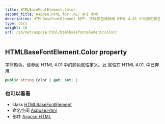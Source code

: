 ```yaml
---
title: HTMLBaseFontElement.Color
second_title: Aspose.HTML for .NET API 参考
description: HTMLBaseFontElement 财产. 字体颜色请参阅 HTML 4.01 中的颜色属性定义此 属性在 HTML 4.01. 中已弃用
type: docs
weight: 10
url: /zh/net/aspose.html/htmlbasefontelement/color/
---
```

## HTMLBaseFontElement.Color property

字体颜色。请参阅 HTML 4.01 中的颜色属性定义。此 属性在 HTML 4.01. 中已弃用

```csharp
public string Color { get; set; }
```

### 也可以看看

* class [HTMLBaseFontElement](../)
* 命名空间 [Aspose.Html](../../htmlbasefontelement/)
* 部件 [Aspose.HTML](../../../)


